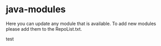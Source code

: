 # java-modules
Here you can update any module that is available.
To add new modules please add them to the RepoList.txt.
  
test
